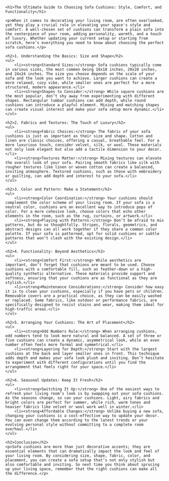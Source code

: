 <!DOCTYPE html>
<html lang="en">
<head>
    <meta charset="UTF-8">
    <meta name="viewport" content="width=device-width, initial-scale=1.0">
    <title>The Ultimate Guide to Choosing Sofa Cushions: Style, Comfort, and Functionality</title>
</head>
<body>

    <h1>The Ultimate Guide to Choosing Sofa Cushions: Style, Comfort, and Functionality</h1>

    <p>When it comes to decorating your living room, are often overlooked, yet they play a crucial role in elevating your space's style and comfort. A well-chosen set of cushions can transform a plain sofa into the centerpiece of your room, adding personality, warmth, and a touch of luxury. Whether updating your current setup or starting from scratch, here’s everything you need to know about choosing the perfect sofa cushions.</p>

    <h2>1. Understanding the Basics: Size and Shape</h2>
    <ul>
        <li><strong>Standard Sizes:</strong> Sofa cushions typically come in various sizes, the most common being 18x18 inches, 20x20 inches, and 24x24 inches. The size you choose depends on the scale of your sofa and the look you want to achieve. Larger cushions can create a more relaxed, cozy vibe, while smaller ones are perfect for a more structured, modern appearance.</li>
        <li><strong>Shapes to Consider:</strong> While square cushions are the most popular, don’t shy away from experimenting with different shapes. Rectangular lumbar cushions can add depth, while round cushions can introduce a playful element. Mixing and matching shapes can create visual interest and make your sofa setup more dynamic.</li>
    </ul>

    <h2>2. Fabrics and Textures: The Touch of Luxury</h2>
    <ul>
        <li><strong>Fabric Choices:</strong> The fabric of your sofa cushions is just as important as their size and shape. Cotton and linen are classic choices, offering a casual, breathable feel. For a more luxurious touch, consider velvet, silk, or wool. These materials not only look elegant but also add a tactile dimension to your decor.</li>
        <li><strong>Textures Matter:</strong> Mixing textures can elevate the overall look of your sofa. Pairing smooth fabrics like silk with rougher textures like linen or woven cotton can create a balanced, inviting atmosphere. Textured cushions, such as those with embroidery or quilting, can add depth and interest to your sofa.</li>
    </ul>

    <h2>3. Color and Pattern: Make a Statement</h2>
    <ul>
        <li><strong>Color Coordination:</strong> Your cushions should complement the color scheme of your living room. If your sofa is a neutral color, cushions are an excellent way to introduce pops of color. For a more cohesive look, choose colors that echo other elements in the room, such as the rug, curtains, or artwork.</li>
        <li><strong>Playing with Patterns:</strong> Don’t be afraid to mix patterns, but do so thoughtfully. Stripes, florals, geometrics, and abstract designs can all work together if they share a common color palette. If your sofa is patterned, opt for solid cushions or subtle patterns that won’t clash with the existing design.</li>
    </ul>

    <h2>4. Functionality: Beyond Aesthetics</h2>
    <ul>
        <li><strong>Comfort First:</strong> While aesthetics are important, don’t forget that cushions are meant to be used. Choose cushions with a comfortable fill, such as feather-down or a high-quality synthetic alternative. These materials provide support and softness, ensuring that your cushions are as functional as they are stylish.</li>
        <li><strong>Maintenance Considerations:</strong> Consider how easy it is to clean your cushions, especially if you have pets or children. Removable covers are a practical choice, as they can be easily washed or replaced. Some fabrics, like outdoor or performance fabrics, are specifically designed to resist stains and wear, making them ideal for high-traffic areas.</li>
    </ul>

    <h2>5. Arranging Your Cushions: The Art of Placement</h2>
    <ul>
        <li><strong>Odd Numbers Rule:</strong> When arranging cushions, odd numbers tend to look more natural and balanced. A set of three or five cushions can create a dynamic, asymmetrical look, while an even number often feels more formal and symmetrical.</li>
        <li><strong>Layering for Depth:</strong> Start with the largest cushions at the back and layer smaller ones in front. This technique adds depth and makes your sofa look plush and inviting. Don’t hesitate to experiment with different configurations until you find the arrangement that feels right for your space.</li>
    </ul>

    <h2>6. Seasonal Updates: Keep It Fresh</h2>
    <ul>
        <li><strong>Switching It Up:</strong> One of the easiest ways to refresh your living room’s look is by swapping out your sofa cushions. As the seasons change, so can your cushions. Light, airy fabrics and bright colors are perfect for summer, while rich, warm tones and heavier fabrics like velvet or wool work well in winter.</li>
        <li><strong>Affordable Changes:</strong> Unlike buying a new sofa, changing your cushions is a cost-effective way to update your decor. You can even change them according to the latest trends or your evolving personal style without committing to a complete room overhaul.</li>
    </ul>

    <h2>Conclusion</h2>
    <p>Sofa cushions are more than just decorative accents; they are essential elements that can dramatically impact the look and feel of your living room. By considering size, shape, fabric, color, and placement, you can create a sofa setup that’s not only stylish but also comfortable and inviting. So next time you think about sprucing up your living space, remember that the right cushions can make all the difference.</p>

</body>
</html>
